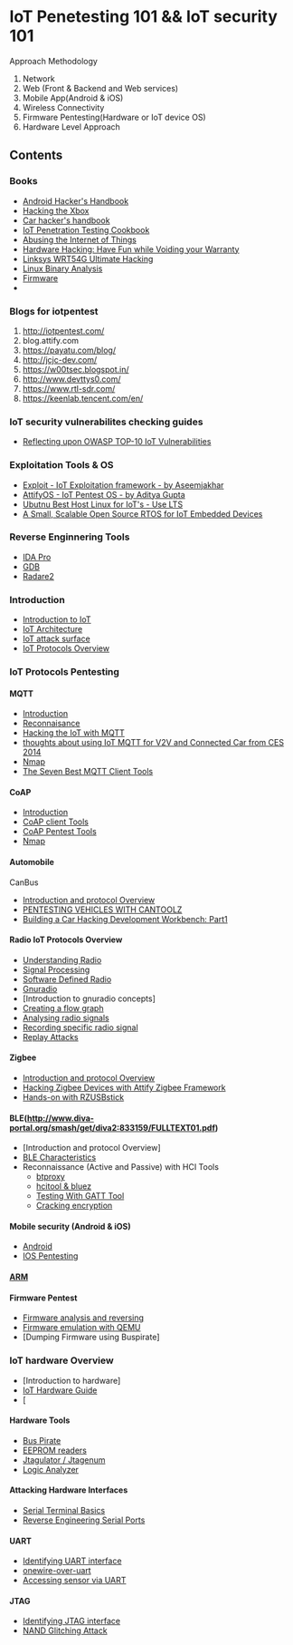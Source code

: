 # IoT Penetesting 101 && IoT security 101	

Approach Methodology 
  
  1. Network 
  2. Web (Front & Backend and Web services)
  3. Mobile App(Android & iOS)
  4. Wireless Connectivity 
  5. Firmware Pentesting(Hardware or IoT device OS)
  6. Hardware Level Approach 



## Contents
<!-- START doctoc generated TOC please keep comment here to allow auto update -->
<!-- DON'T EDIT THIS SECTION, INSTEAD RE-RUN doctoc TO UPDATE -->

### Books

- [Android Hacker's Handbook](https://www.amazon.in/Android-Hackers-Handbook-MISL-WILEY-Joshua/dp/812654922X)
- [Hacking the Xbox](https://www.nostarch.com/xboxfree)
- [Car hacker's handbook](http://opengarages.org/handbook)
- [IoT Penetration Testing Cookbook](https://www.packtpub.com/networking-and-servers/iot-penetration-testing-cookbook)
- [Abusing the Internet of Things](https://www.amazon.in/Abusing-Internet-Things-Blackouts-Freakouts-ebook/dp/B013VQ7N36)
- [Hardware Hacking: Have Fun while Voiding your Warranty](https://www.elsevier.com/books/hardware-hacking/grand/978-1-932266-83-2)
- [Linksys WRT54G Ultimate Hacking](https://www.amazon.com/Linksys-WRT54G-Ultimate-Hacking-Asadoorian/dp/1597491667)
- [Linux Binary Analysis](https://www.packtpub.com/networking-and-servers/learning-linux-binary-analysis)
- [Firmware](https://www.amazon.com/Firmware-Handbook-Embedded-Technology/dp/075067606X)
- 

### Blogs for iotpentest

1. http://iotpentest.com/
2. blog.attify.com
3. https://payatu.com/blog/
4. http://jcjc-dev.com/
5. https://w00tsec.blogspot.in/
6. http://www.devttys0.com/
7. https://www.rtl-sdr.com/
8. https://keenlab.tencent.com/en/

### IoT security vulnerabilites checking guides

- [Reflecting upon OWASP TOP-10 IoT Vulnerabilities](https://embedi.com/blog/reflecting-upon-owasp-top-10-iot-vulnerabilities/)


### Exploitation Tools & OS 
- [Exploit - IoT Exploitation framework - by Aseemjakhar](https://bitbucket.org/aseemjakhar/expliot_framework)
- [AttifyOS - IoT Pentest OS - by Aditya Gupta](https://github.com/adi0x90/attifyos)
- [Ubutnu Best Host Linux for IoT's - Use LTS](https://www.ubuntu.com/)
- [A Small, Scalable Open Source RTOS for IoT Embedded Devices](https://www.zephyrproject.org/)

### Reverse Enginnering Tools
- [IDA Pro](https://www.youtube.com/watch?v=fgMl0Uqiey8)
- [GDB](https://www.youtube.com/watch?v=fgMl0Uqiey8)
- [Radare2](https://radare.gitbooks.io/radare2book/content/)


### Introduction


- [Introduction to IoT](https://en.wikipedia.org/wiki/Internet_of_things)
- [IoT Architecture](https://www.c-sharpcorner.com/UploadFile/f88748/internet-of-things-part-2/)
- [IoT attack surface](https://www.owasp.org/index.php/IoT_Attack_Surface_Areas)
- [IoT Protocols Overview](https://www.postscapes.com/internet-of-things-protocols/) 


### IoT Protocols Pentesting 

#### MQTT
- [Introduction](https://www.hivemq.com/blog/mqtt-essentials-part-1-introducing-mqtt)
- [Reconnaisance]()
- [Hacking the IoT with MQTT](https://morphuslabs.com/hacking-the-iot-with-mqtt-8edaf0d07b9b)
- [thoughts about using IoT MQTT for V2V and Connected Car from CES 2014](https://mobilebit.wordpress.com/tag/mqtt/)
- [Nmap](https://nmap.org/nsedoc/lib/mqtt.html)
- [The Seven Best MQTT Client Tools](https://www.hivemq.com/blog/seven-best-mqtt-client-tools)


#### CoAP
- [Introduction](http://coap.technology/)
- [CoAP client Tools](http://coap.technology/tools.html)
- [CoAP Pentest Tools](https://bitbucket.org/aseemjakhar/expliot_framework)
- [Nmap](https://nmap.org/nsedoc/lib/coap.html)

#### Automobile 
  CanBus
- [Introduction and protocol Overview](https://www.youtube.com/watch?v=FqLDpHsxvf8)	
- [PENTESTING VEHICLES WITH CANTOOLZ](https://www.blackhat.com/docs/eu-16/materials/eu-16-Sintsov-Pen-Testing-Vehicles-With-Cantoolz.pdf)
- [Building a Car Hacking Development Workbench: Part1](https://blog.rapid7.com/2017/07/11/building-a-car-hacking-development-workbench-part-1/)

#### Radio IoT Protocols Overview
- [Understanding Radio](https://www.taitradioacademy.com/lessons/introduction-to-radio-communications-principals/)
- [Signal Processing]()
- [Software Defined Radio](https://www.allaboutcircuits.com/technical-articles/introduction-to-software-defined-radio/)
- [Gnuradio](https://wiki.gnuradio.org/index.php/Guided_Tutorial_GRC#Tutorial:_GNU_Radio_Companion)
- [Introduction to gnuradio concepts]
- [Creating a flow graph](https://blog.didierstevens.com/2017/09/19/quickpost-creating-a-simple-flow-graph-with-gnu-radio-companion/)
- [Analysing radio signals](https://www.rtl-sdr.com/analyzing-433-mhz-transmitters-rtl-sdr/)
- [Recording specific radio signal](https://www.rtl-sdr.com/freqwatch-rtl-sdr-frequency-scanner-recorder/)
- [Replay Attacks](https://www.rtl-sdr.com/tutorial-replay-attacks-with-an-rtl-sdr-raspberry-pi-and-rpitx/)

#### Zigbee
- [Introduction and protocol Overview](http://www.informit.com/articles/article.aspx?p=1409785)
- [Hacking Zigbee Devices with Attify Zigbee Framework](https://blog.attify.com/hack-iot-devices-zigbee-sniffing-exploitation/)
- [Hands-on with RZUSBstick](https://uk.rs-online.com/web/p/radio-frequency-development-kits/6962415/) 

#### BLE(http://www.diva-portal.org/smash/get/diva2:833159/FULLTEXT01.pdf)
 - [Introduction and protocol Overview]
 - [BLE Characteristics](https://devzone.nordicsemi.com/tutorials/b/bluetooth-low-energy/posts/ble-characteristics-a-beginners-tutorial0)
 - Reconnaissance (Active and Passive) with HCI Tools
    - [btproxy](https://github.com/conorpp/btproxy)
    - [hcitool & bluez](https://www.pcsuggest.com/linux-bluetooth-setup-hcitool-bluez)
    - [Testing With GATT Tool](https://www.jaredwolff.com/blog/get-started-with-bluetooth-low-energy/)
    - [Cracking encryption](https://github.com/mikeryan/crackle)

#### Mobile security (Android & iOS)
 - [Android](https://www.packtpub.com/hardware-and-creative/learning-pentesting-android-devices)
 - [IOS Pentesting](https://web.securityinnovation.com/hubfs/iOS%20Hacking%20Guide.pdf?)

#### [ARM](https://azeria-labs.com/)


#### Firmware Pentest
 - [Firmware analysis and reversing](https://www.youtube.com/watch?v=G0NNBloGIvs)
 - [Firmware emulation with QEMU](https://www.youtube.com/watch?v=G0NNBloGIvs)
 - [Dumping Firmware using Buspirate]

### IoT hardware Overview
 - [Introduction to hardware]
 - [IoT Hardware Guide](https://www.postscapes.com/internet-of-things-hardware/)	
 - [
#### Hardware Tools
  - [Bus Pirate](https://www.sparkfun.com/products/12942)
  - [EEPROM readers](https://www.ebay.com/bhp/eeprom-reader)
  - [Jtagulator / Jtagenum](https://www.adafruit.com/product/1550)
  - [Logic Analyzer](https://www.saleae.com/)
    
#### Attacking Hardware Interfaces
   -	[Serial Terminal Basics](https://learn.sparkfun.com/tutorials/terminal-basics/all)
   -  [Reverse Engineering Serial Ports](http://www.devttys0.com/2012/11/reverse-engineering-serial-ports/)
      
#### UART  
   - [Identifying UART interface](https://www.mikroe.com/blog/uart-serial-communication)
   - [onewire-over-uart](https://github.com/dword1511/onewire-over-uart)
   - [Accessing sensor via UART](http://home.wlu.edu/~levys/courses/csci250s2017/SensorsSignalsSerialSockets.pdf)
#### JTAG
   - [Identifying JTAG interface](https://blog.senr.io/blog/jtag-explained)
   - [NAND Glitching Attack](http://www.brettlischalk.com/posts/nand-glitching-wink-hub-for-root)
